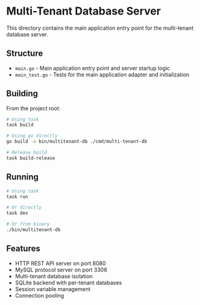 # Multi-Tenant Database Server

This directory contains the main application entry point for the multi-tenant database server.

## Structure

- `main.go` - Main application entry point and server startup logic
- `main_test.go` - Tests for the main application adapter and initialization

## Building

From the project root:

```bash
# Using task
task build

# Using go directly
go build -o bin/multitenant-db ./cmd/multi-tenant-db

# Release build
task build-release
```

## Running

```bash
# Using task
task run

# Or directly
task dev

# Or from binary
./bin/multitenant-db
```

## Features

- HTTP REST API server on port 8080
- MySQL protocol server on port 3306
- Multi-tenant database isolation
- SQLite backend with per-tenant databases
- Session variable management
- Connection pooling

